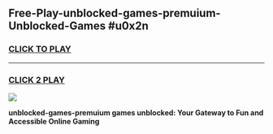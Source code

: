 
## Free-Play-unblocked-games-premuium-Unblocked-Games #u0x2n
<h3>
<a href="https://news.freeplayer.one?title=unblocked-games-premuium&ref=8M">CLICK TO PLAY</a></h3>
<hr>

<h3>
<a href="https://news.freeplayer.one?title=unblocked-games-premuium&ref=8M">CLICK 2 PLAY</a>
  
</h3>

<a href="https://news.freeplayer.one?title=unblocked-games-premuium&ref=8M"><img src="https://clearcache.store/games.png"></a>


**unblocked-games-premuium games unblocked: Your Gateway to Fun and Accessible Online Gaming**
